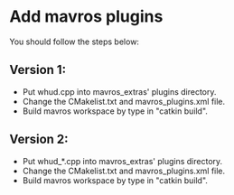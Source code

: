# Add mavros plugins

You should follow the steps below:

## Version 1:
- Put whud.cpp into mavros_extras' plugins directory.
- Change the CMakelist.txt and mavros_plugins.xml file. 
- Build mavros workspace by type in "catkin build".

## Version 2:
- Put whud_*.cpp into mavros_extras' plugins directory.
- Change the CMakelist.txt and mavros_plugins.xml file.
- Build mavros workspace by type in "catkin build". 
